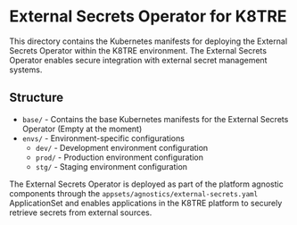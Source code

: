 # External Secrets Operator for K8TRE

This directory contains the Kubernetes manifests for deploying the External Secrets Operator within the K8TRE environment. The External Secrets Operator enables secure integration with external secret management systems.

## Structure

- `base/` - Contains the base Kubernetes manifests for the External Secrets Operator (Empty at the moment)
- `envs/` - Environment-specific configurations
  - `dev/` - Development environment configuration
  - `prod/` - Production environment configuration
  - `stg/` - Staging environment configuration

The External Secrets Operator is deployed as part of the platform agnostic components through the `appsets/agnostics/external-secrets.yaml` ApplicationSet and enables applications in the K8TRE platform to securely retrieve secrets from external sources.
